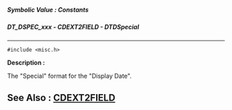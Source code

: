##### Symbolic Value : Constants
##### DT_DSPEC_xxx - CDEXT2FIELD - DTDSpecial
---
```
#include <misc.h>
```
**Description :**

The "Special" format for the "Display Date".

**See Also :**
[CDEXT2FIELD](/reference/Data/CDEXT2FIELD)
---
